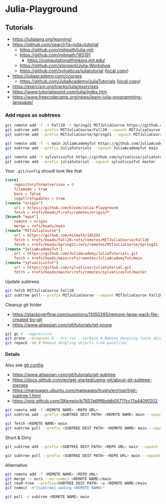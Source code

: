 # Julia-Playground

## Tutorials

- https://julialang.org/learning/
- https://github.com/search?q=julia+tutorial
    - https://github.com/mitmath/julia-mit
    - https://github.com/mitmath/18S191
        - https://computationalthinking.mit.edu/
    - https://github.com/storopoli/Julia-Workshop
    - https://github.com/sylvaticus/juliatutorial ([local copy](juliatutorial))
- https://juliaacademy.com/courses
    - https://github.com/JuliaAcademy/JuliaTutorials ([local copy](JuliaTutorials))
- https://exercism.org/tracks/julia/exercises
- https://www.tutorialspoint.com/julia/index.htm
- https://www.freecodecamp.org/news/learn-julia-programming-language/

### Add repos as subtrees

```bash
git remote add -f -t Fall20 -t Spring21 MITJuliaCourse https://github.com/mitmath/18S191
git subtree add --prefix MITJuliaCourse/Fall20 --squash MITJuliaCourse Fall20
git subtree add --prefix MITJuliaCourse/Spring21 --squash MITJuliaCourse Spring21

git remote add -f -t main JuliaAcademyTut https://github.com/JuliaAcademy/JuliaTutorials.git
git subtree add --prefix JuliaTutorials --squash JuliaAcademyTut main

git remote add -f sylvaticusTut https://github.com/sylvaticus/juliatutorial.git
git subtree add --prefix juliatutorial --squash sylvaticusTut master
```

Your `.git/config` shoudl look like that

```toml
[core]
	repositoryformatversion = 0
	filemode = true
	bare = false
	logallrefupdates = true
[remote "origin"]
	url = https://github.com/klezm/Julia-Playground
	fetch = +refs/heads/*:refs/remotes/origin/*
[branch "main"]
	remote = origin
	merge = refs/heads/main
[remote "MITJuliaCourse"]
	url = https://github.com/mitmath/18S191
	fetch = +refs/heads/Fall20:refs/remotes/MITJuliaCourse/Fall20
	fetch = +refs/heads/Spring21:refs/remotes/MITJuliaCourse/Spring21
[remote "JuliaAcademyTut"]
	url = https://github.com/JuliaAcademy/JuliaTutorials.git
	fetch = +refs/heads/main:refs/remotes/JuliaAcademyTut/main
[remote "sylvaticusTut"]
	url = https://github.com/sylvaticus/juliatutorial.git
	fetch = +refs/heads/master:refs/remotes/sylvaticusTut/master
```

Update subtrees

```bash
git fetch MITJuliaCourse Fall20
git subtree pull --prefix MITJuliaCourse --squash MITJuliaCourse Fall20
```

Cleanup git folder

- https://stackoverflow.com/questions/11050265/remove-large-pack-file-created-by-git
- https://www.atlassian.com/git/tutorials/git-prune

```bash
git gc # --aggressive
git prune --progress # --dry-run --verbose # Remove dangling loose objects
git repack -ad # Remove dangling objects from packfiles
```

#### Details

Also see [git config](.git/config).

- https://www.atlassian.com/git/tutorials/git-subtree
- https://docs.github.com/en/get-started/using-git/about-git-subtree-merges
- https://manpages.ubuntu.com/manpages/trusty/en/man1/git-subtree.1.html
- https://gist.github.com/SKempin/b7857a6ff6bddb05717cc17a44091202

```bash
git remote add -f <REMOTE NAME> <REPO URL>
git subtree add --prefix <SUBTREE DEST PATH> <REMOTE NAME> main --squash

git fetch <REMOTE NAME> main
git subtree pull --prefix <SUBTREE DEST PATH> <REMOTE NAME> main --squash
```

Short & Dirty

```bash
git subtree add --prefix <SUBTREE DEST PATH> <REPO URL> main --squash

git subtree pull --prefix <SUBTREE DEST PATH> <REPO URL> main --squash
```

Alternative

```bash
git remote add -f <REMOTE NAME> <REPO URL>
git merge -s ours --no-commit <REMOTE NAME>/main
git read-tree --prefix=<SUBTREE DEST PATH> -u <REMOTE NAME>/main
git commit -m"[subtree] adding <REMOTE NAME>"

git pull -s subtree <REMOTE NAME> main
```
